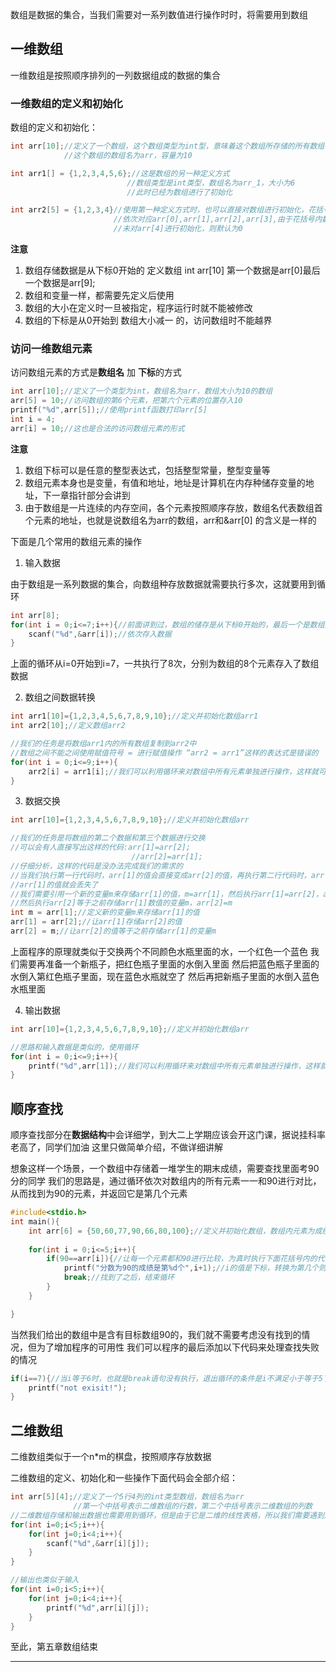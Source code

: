 数组是数据的集合，当我们需要对一系列数值进行操作时时，将需要用到数组

## 一维数组

一维数组是按照顺序排列的一列数据组成的数据的集合

### 一维数组的定义和初始化

数组的定义和初始化：

```C
int arr[10];//定义了一个数组，这个数组类型为int型，意味着这个数组所存储的所有数组都是int类型
            //这个数组的数组名为arr，容量为10

int arr1[] = {1,2,3,4,5,6};//这是数组的另一种定义方式
                          //数组类型是int类型，数组名为arr_1，大小为6
						  //此时已经为数组进行了初始化

int arr2[5] = {1,2,3,4}//使用第一种定义方式时，也可以直接对数组进行初始化，花括号内的1，2，3，4
                       //依次对应arr[0],arr[1],arr[2],arr[3],由于花括号内数据的数量小于数组大小
					   //未对arr[4]进行初始化，则默认为0
```

**注意**

1. 数组存储数据是从下标0开始的
   定义数组 int arr[10]
   第一个数据是arr[0]最后一个数据是arr[9];
2. 数组和变量一样，都需要先定义后使用
3. 数组的大小在定义时一旦被指定，程序运行时就不能被修改
4. 数组的下标是从0开始到 数组大小减一 的，访问数组时不能越界

### 访问一维数组元素

访问数组元素的方式是**数组名** 加 **下标**的方式

```C
int arr[10];//定义了一个类型为int，数组名为arr，数组大小为10的数组
arr[5] = 10;//访问数组的第6个元素，把第六个元素的位置存入10
printf("%d",arr[5]);//使用printf函数打印arr[5]
int i = 4;
arr[i] = 10;//这也是合法的访问数组元素的形式
```

**注意**

1. 数组下标可以是任意的整型表达式，包括整型常量，整型变量等
2. 数组元素本身也是变量，有值和地址，地址是计算机在内存种储存变量的地址，下一章指针部分会讲到
3. 由于数组是一片连续的内存空间，各个元素按照顺序存放，数组名代表数组首个元素的地址，也就是说数组名为arr的数组，arr和&arr[0]
   的含义是一样的

下面是几个常用的数组元素的操作

1. 输入数据

由于数组是一系列数据的集合，向数组种存放数据就需要执行多次，这就要用到循环

```C
int arr[8];
for(int i = 0;i<=7;i++){//前面讲到过，数组的储存是从下标0开始的，最后一个是数组大小减去一，所以这里循环执行的条件是i<=7
	scanf("%d",&arr[i]);//依次存入数据
}
```

上面的循环从i=0开始到i=7，一共执行了8次，分别为数组的8个元素存入了数组数据

2. 数组之间数据转换

```C
int arr1[10]={1,2,3,4,5,6,7,8,9,10};//定义并初始化数组arr1
int arr2[10];//定义数组arr2

//我们的任务是将数组arr1内的所有数组复制到arr2中
//数组之间不能之间使用赋值符号 = 进行赋值操作 “arr2 = arr1”这样的表达式是错误的
for(int i = 0;i<=9;i++){
	arr2[i] = arr1[i];//我们可以利用循环来对数组中所有元素单独进行操作，这样就可以实现
}
```

3. 数据交换

```C
int arr[10]={1,2,3,4,5,6,7,8,9,10};//定义并初始化数组arr

//我们的任务是将数组的第二个数据和第三个数据进行交换
//可以会有人直接写出这样的代码:arr[1]=arr[2];
                           //arr[2]=arr[1];
//仔细分析，这样的代码是没办法完成我们的需求的
//当我们执行第一行代码时，arr[1]的值会直接变成arr[2]的值，再执行第二行代码时，arr[2]的值会变成arr[1]现在的值，也就是之前arr[2]的值
//arr[1]的值就会丢失了
//我们需要引用一个新的变量m来存储arr[1]的值，m=arr[1]，然后执行arr[1]=arr[2]，arr[1]就会存储arr[2]的值
//然后执行arr[2]等于之前存储arr[1]数值的变量m，arr[2]=m
int m = arr[1];//定义新的变量m来存储arr[1]的值
arr[1] = arr[2];//让arr[1]存储arr[2]的值
arr[2] = m;//让arr[2]的值等于之前存储arr[1]的变量m
```

上面程序的原理就类似于交换两个不同颜色水瓶里面的水，一个红色一个蓝色
我们需要再准备一个新瓶子，把红色瓶子里面的水倒入里面
然后把蓝色瓶子里面的水倒入第红色瓶子里面，现在蓝色水瓶就空了
然后再把新瓶子里面的水倒入蓝色水瓶里面

4. 输出数据

```C
int arr[10]={1,2,3,4,5,6,7,8,9,10};//定义并初始化数组arr

//思路和输入数据是类似的，使用循环
for(int i = 0;i<=9;i++){
	printf("%d",arr[1]);//我们可以利用循环来对数组中所有元素单独进行操作，这样就可以实现
}
```

## 顺序查找

顺序查找部分在**数据结构**中会详细学，到大二上学期应该会开这门课，据说挂科率老高了，同学们加油
这里只做简单介绍，不做详细讲解

想象这样一个场景，一个数组中存储着一堆学生的期末成绩，需要查找里面考90分的同学
我们的思路是，通过循环依次对数组内的所有元素一一和90进行对比，从而找到为90的元素，并返回它是第几个元素

```C
#include<stdio.h>
int main(){
	int arr[6] = {50,60,77,90,66,80,100};//定义并初始化数组，数组内元素为成绩
    
	for(int i = 0;i<=5;i++){
		if(90==arr[i]){//让每一个元素都和90进行比较，为真时执行下面花括号内的代码
			printf("分数为90的成绩是第%d个",i+1);//i的值是下标，转换为第几个则需要加1，由于数组是从下标为0开始存储的
			break;//找到了之后，结束循环
		}
	}

}
```

当然我们给出的数组中是含有目标数组90的，我们就不需要考虑没有找到的情况，但为了增加程序的可用性
我们可以程序的最后添加以下代码来处理查找失败的情况

```C
if(i==7){//当i等于6时，也就是break语句没有执行，退出循环的条件是i不满足小于等于5了
	printf("not exisit!");
}
```

## 二维数组

二维数组类似于一个n*m的棋盘，按照顺序存放数据

二维数组的定义、初始化和一些操作下面代码会全部介绍：

```C
int arr[5][4];//定义了一个5行4列的int类型数组，数组名为arr
              //第一个中括号表示二维数组的行数，第二个中括号表示二维数组的列数
//二维数组存储和输出数据也需要用到循环，但是由于它是二维的线性表格，所以我们需要遇到双层循环
for(int i=0;i<5;i++){
	for(int j=0;i<4;i++){
		scanf("%d",&arr[i][j]);
	}
}

//输出也类似于输入
for(int i=0;i<5;i++){
	for(int j=0;i<4;i++){
		printf("%d",arr[i][j]);
	}
}
```

至此，第五章数组结束

------